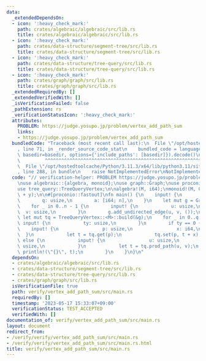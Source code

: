 ```yaml
---
data:
  _extendedDependsOn:
  - icon: ':heavy_check_mark:'
    path: crates/algebraic/algebraic/src/lib.rs
    title: crates/algebraic/algebraic/src/lib.rs
  - icon: ':heavy_check_mark:'
    path: crates/data-structure/segment-tree/src/lib.rs
    title: crates/data-structure/segment-tree/src/lib.rs
  - icon: ':heavy_check_mark:'
    path: crates/data-structure/tree-query/src/lib.rs
    title: crates/data-structure/tree-query/src/lib.rs
  - icon: ':heavy_check_mark:'
    path: crates/graph/graph/src/lib.rs
    title: crates/graph/graph/src/lib.rs
  _extendedRequiredBy: []
  _extendedVerifiedWith: []
  _isVerificationFailed: false
  _pathExtension: rs
  _verificationStatusIcon: ':heavy_check_mark:'
  attributes:
    PROBLEM: https://judge.yosupo.jp/problem/vertex_add_path_sum
    links:
    - https://judge.yosupo.jp/problem/vertex_add_path_sum
  bundledCode: "Traceback (most recent call last):\n  File \"/opt/hostedtoolcache/Python/3.11.3/x64/lib/python3.11/site-packages/onlinejudge_verify/documentation/build.py\"\
    , line 71, in _render_source_code_stat\n    bundled_code = language.bundle(stat.path,\
    \ basedir=basedir, options={'include_paths': [basedir]}).decode()\n          \
    \         ^^^^^^^^^^^^^^^^^^^^^^^^^^^^^^^^^^^^^^^^^^^^^^^^^^^^^^^^^^^^^^^^^^^^^^^^^^^^^^^^^\n\
    \  File \"/opt/hostedtoolcache/Python/3.11.3/x64/lib/python3.11/site-packages/onlinejudge_verify/languages/rust.py\"\
    , line 288, in bundle\n    raise NotImplementedError\nNotImplementedError\n"
  code: "// verification-helper: PROBLEM https://judge.yosupo.jp/problem/vertex_add_path_sum\n\
    \nuse algebraic::{algebra, monoid};\nuse graph::Graph;\nuse proconio::input;\n\
    use tree_query::TreeQueryVertex;\n\nalgebra!(M, i64);\nmonoid!(M, 0, |x, y| x\
    \ + y);\n\n#[proconio::fastout]\nfn main() {\n    input! {\n        n: usize,\n\
    \        q: usize,\n        a: [i64; n],\n    }\n    let mut g = Graph::from(a);\n\
    \    for _ in 0..n - 1 {\n        input! {\n            u: usize,\n          \
    \  v: usize,\n        }\n        g.add_undirected_edge(u, v, ());\n    }\n   \
    \ let mut tq = TreeQueryVertex::<M>::build(&g);\n    for _ in 0..q {\n       \
    \ input! {\n            ty: usize,\n        }\n        if ty == 0 {\n        \
    \    input! {\n                p: usize,\n                x: i64,\n          \
    \  }\n            let t = tq.get(p);\n            tq.set(p, t + x);\n        }\
    \ else {\n            input! {\n                u: usize,\n                v:\
    \ usize,\n            }\n            let t = tq.prod_path(u, v);\n           \
    \ println!(\"{}\", t);\n        }\n    }\n}\n"
  dependsOn:
  - crates/algebraic/algebraic/src/lib.rs
  - crates/data-structure/segment-tree/src/lib.rs
  - crates/data-structure/tree-query/src/lib.rs
  - crates/graph/graph/src/lib.rs
  isVerificationFile: true
  path: verify/vertex_add_path_sum/src/main.rs
  requiredBy: []
  timestamp: '2023-05-17 15:33:07+09:00'
  verificationStatus: TEST_ACCEPTED
  verifiedWith: []
documentation_of: verify/vertex_add_path_sum/src/main.rs
layout: document
redirect_from:
- /verify/verify/vertex_add_path_sum/src/main.rs
- /verify/verify/vertex_add_path_sum/src/main.rs.html
title: verify/vertex_add_path_sum/src/main.rs
---
```

